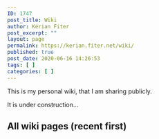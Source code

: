 ```yaml
---
ID: 1747
post_title: Wiki
author: Kérian Fiter
post_excerpt: ""
layout: page
permalink: https://kerian.fiter.net/wiki/
published: true
post_date: 2020-06-16 14:26:53
tags: [ ]
categories: [ ]
---
```

<!-- wp:paragraph -->

This is my personal wiki, that I am sharing publicly.

<!-- /wp:paragraph -->

<!-- wp:paragraph -->

It is under construction...

<!-- /wp:paragraph -->

<!-- wp:heading -->

## All wiki pages (recent first)

<!-- /wp:heading -->

<!-- wp:uagb/post-grid {"block_id":"48feb1d3-2280-4893-854b-0d60fb6b884b","categories":"26","taxonomyType":"post_tag","postsToShow":500,"displayPostExcerpt":false,"displayPostAuthor":false,"displayPostComment":false,"paginationMarkup":"empty"} /-->